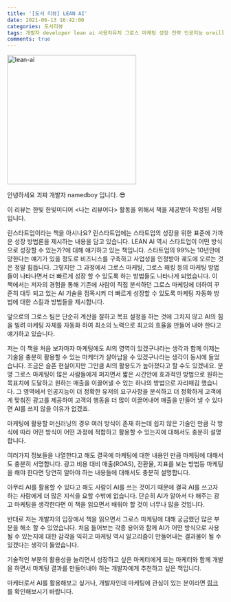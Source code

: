 ```yaml
---
title: '[도서 리뷰] LEAN AI'
date: 2021-06-13 16:42:00
categories: 도서리뷰
tags: 개발자 developer lean ai 사용자유치 그로스 마케팅 성장 전략 인공지능 oreilly
comments: true
---
```


<img src='https://firebasestorage.googleapis.com/v0/b/github-blog-39e5f.appspot.com/o/6-13-21%2015%3A48%20Microsoft%20Lens.jpeg?alt=media&token=a623963a-6eb0-4462-8c5d-961f4353ecbc' width='300px' alt='lean-ai'/>

안녕하세요 괴짜 개발자 namedboy 입니다. 😎

이 리뷰는 한빛 한빛미디어 &lt;나는 리뷰어다&gt; 활동을 위해서 책을 제공받아 작성된 서평입니다.

린스타트업이라는 책을 아시나요? 
린스타트업에는 스타트업의 성장을 위한 표준에 가까운 성장 방법론을 제시하는 내용을 담고 있습니다.
LEAN AI 역시 스타트업이 어떤 방식으로 성장할 수 있는가?에 대해 얘기하고 있는 책입니다.
스타트업의 99%는 10년안에 망한다는 얘기가 있을 정도로 비즈니스를 구축하고 사업성을 인정받아 궤도에 오르는 것은 정말 힘듭니다. 
그렇지만 그 과정에서 그로스 마케팅, 그로스 해킹 등의 마케팅 방법들이 나타나면서 더 빠르게 성장 할 수 있도록 하는 방법들도 나타나게 되었습니다.
이 책에서는 저자의 경험을 통해 기존에 사람이 직접 분석하던 그로스 마케팅에 더하여 꾸준히 대두 되고 있는 AI 기술을 접목시켜 더 빠르게 성장할 수 있도록 마케팅 자동화 방법에 대한 스킬과 방법들을 제시합니다.

앞으로의 그로스 팀은 단순히 계산을 잘하고 목표 설정을 하는 것에 그치지 않고 AI의 힘을 빌려 마케팅 자체를 자동화 하여 최소의 노력으로 최고의 효율을 만들어 내야 한다고 얘기하고 있습니다.

저는 이 책을 처음 보자마자 마케팅에도 AI의 영역이 있겠구나라는 생각과 함께 이제는 기술을 충분히 활용할 수 있는 마케터가 살아남을 수 있겠구나라는 생각이 동시에 들었습니다.
조금은 슬픈 현실이지만 그만큼 AI의 활용도가 높아졌다고 할 수도 있겠네요.
분명 그로스 마케팅이 많은 사람들에게 퍼지면서 짧은 시간안에 효과적인 방법으로 원하는 목표치에 도달하고 원하는 매출을 이끌어낼 수 있는 하나의 방법으로 자리매김 했습니다.
그 영역에서 인공지능이 더 정확한 유저의 요구사항을 분석하고 더 정확하게 고객에게 맞춰진 광고를 제공하여 고객의 행동을 더 많이 이끌어내어 매출을 만들어 낼 수 있다면 AI를 쓰지 않을 이유가 없겠죠.

마케팅에 활용할 머신러닝의 경우 여러 방식이 존재 하는데 쉽지 않은 기술인 만큼 각 방식에 따라 어떤 방식이 어떤 과정에 적합하고 활용할 수 있는지에 대해서도 충분히 설명합니다.

여러가지 정보들을 나열한다고 해도 결국에 마케팅에 대한 내용인 만큼 마케팅에 대해서도 충분히 서명합니다. 광고 비용 대비 매출(ROAS), 전환율, 지표를 보는 방법등 마케팅을 해야 한다면 당연히 알아야 하는 내용들에 대해서도 충분히 설명합니다.

아무리 AI를 활용할 수 있다고 해도 사람이 AI를 쓰는 것이기 때문에 결국 AI를 쓰고자 하는 사람에게 더 많은 지식을 요할 수밖에 없습니다.
단순히 AI가 알아서 다 해주는 광고 마케팅을 생각한다면 이 책을 읽으면서 배워야 할 것이 너무나 많을 것입니다.

반대로 저는 개발자의 입장에서 책을 읽으면서 그로스 마케팅에 대해 궁금했던 많은 부분을 해소 할 수 있었습니다.
처음 들어보는 각종 용어와 함께 AI가 어떤 방식으로 사용될 수 있는지에 대한 감각을 익히고 마케팅 역시 알고리즘이 만들어내는 결과물이 될 수 있겠다는 생각이 들었습니다.

기술적인 부분의 활용성을 늘리면서 성장하고 싶은 마케터에게 또는 마케터와 함께 개발을 하면서 마케팅 결과를 만들어내야 하는 개발자에게 추천하고 싶은 책입니다.

마케터로서 AI를 활용해보고 싶거나, 개발자인데 마케팅에 관심이 있는 분이라면 [링크](https://www.hanbit.co.kr/store/books/look.php?p_code=B8503179529) 를 확인해보시기 바랍니다.